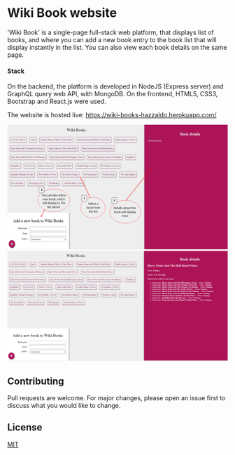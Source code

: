 # Wiki Book website

'Wiki Book' is a single-page full-stack web platform, that displays list of books, and where you can add a new book entry to the book list that will display instantly in the list. You can also view each book details on the same page. 

#### Stack
On the backend, the platform is developed in NodeJS (Express server) and GraphQL query web API, with MongoDB. On the frontend, HTML5, CSS3, Bootstrap and React.js were used. 

The website is hosted live: https://wiki-books-hazzaldo.herokuapp.com/


<img src=images/how-to-use/how-to-use.PNG>

<img src=images/how-to-use/how-to-use1.PNG>

## Contributing
Pull requests are welcome. For major changes, please open an issue first to discuss what you would like to change.

## License
[MIT](https://choosealicense.com/licenses/mit/)

